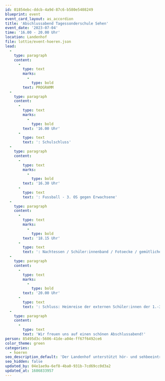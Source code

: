 ```yaml
---
id: 01854ebc-ddcb-4a9d-87c6-b580e5408249
blueprint: event
event_card_layout: as_accordion
title: 'Abschlussabend Tagessonderschule Sehen'
event_date: '2023-07-04'
time: '16.00 - 20.00 Uhr'
location: Landenhof
file: lottie/event-hoeren.json
lead:
  -
    type: paragraph
    content:
      -
        type: text
        marks:
          -
            type: bold
        text: PROGRAMM
  -
    type: paragraph
    content:
      -
        type: text
        marks:
          -
            type: bold
        text: '16.00 Uhr'
      -
        type: text
        text: ': Schulschluss'
  -
    type: paragraph
    content:
      -
        type: text
        marks:
          -
            type: bold
        text: '16.30 Uhr'
      -
        type: text
        text: ': Fussball - 3. OS gegen Erwachsene'
  -
    type: paragraph
    content:
      -
        type: text
        marks:
          -
            type: bold
        text: '18.15 Uhr'
      -
        type: text
        text: ': Nachtessen / Schüler:innenband / Fotoecke / gemütliches Beisammensein'
  -
    type: paragraph
    content:
      -
        type: text
        marks:
          -
            type: bold
        text: '20.00 Uhr'
      -
        type: text
        text: ': Schluss: Heimreise der externen Schüler:innen der 1.-3. Oberstufe'
  -
    type: paragraph
    content:
      -
        type: text
        text: 'Wir freuen uns auf einen schönen Abschlussabend!'
person: 85495d3c-5606-41de-a04e-ff67f6492ce6
color_theme: green
categories:
  - hoeren
seo_description_default: 'Der Landenhof unterstützt hör- und sehbeeinträchtigte Kinder & Jugendliche in ihrem selbstbestimmten Leben durch Förderung ihrer Fähigkeiten & Entwicklung'
seo_hidden: false
updated_by: 04e1ae9a-6ef8-4ba0-931b-7cd69cc0d3a2
updated_at: 1686833957
---
```

